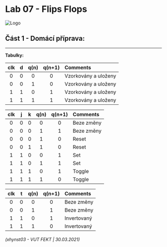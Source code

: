 # Lab 07 - Flips Flops

![Logo](logolink_eng.jpg)

## Část 1 - Domácí příprava:
------------------------------------------------------------------------

**Tabulky:**

   | **clk** | **d** | **q(n)** | **q(n+1)** | **Comments** |
   | :-: | :-: | :-: | :-: | :-- |
   | 0 | 0 | 0 | 0 | Vzorkovány a uloženy   |
   | 0 | 0 | 1 | 0 | Vzorkovány a uloženy   |
   | 1 | 1 | 0 | 1 | Vzorkovány a uloženy   |
   | 1 | 1 | 1 | 1 | Vzorkovány a uloženy   |
   
   
   | **clk** | **j** | **k** | **q(n)** | **q(n+1)** | **Comments** |
   | :-: | :-: | :-: | :-: | :-: | :-- |
   | 0 | 0 | 0 | 0 | 0 | Beze změny  |  
   | 0 | 0 | 0 | 1 | 1 | Beze změny  |
   | 0 | 0 | 0 | 1 | 0 | Reset       |
   | 0 | 0 | 1 | 1 | 0 | Reset       |
   | 1 | 1 | 0 | 0 | 1 | Set         |
   | 1 | 1 | 0 | 1 | 1 | Set         |
   | 1 | 1 | 1 | 0 | 1 | Toggle      |
   | 1 | 1 | 1 | 1 | 0 | Toggle      |
   
   
   | **clk** | **t** | **q(n)** | **q(n+1)** | **Comments** |
   | :-: | :-: | :-: | :-: | :-- |
   | 0 | 0 | 0 | 0 | Beze změny        |
   | 0 | 0 | 1 | 1 | Beze změny 	     |
   | 1 | 1 | 0 | 1 | Invertovaný       |
   | 1 | 1 | 1 | 0 | Invertovaný       |
   
   
   ###### (xhynst03 - VUT FEKT  |  30.03.2021)
  
